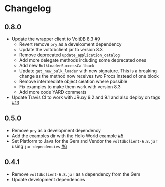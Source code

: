 # Changelog

## 0.8.0

- Update the wrapper client to VoltDB 8.3
  [#9](https://github.com/full360/voltdb-client-jruby/pull/9)
  - Revert remove `pry` as a development dependency
  - Update the voltdbclient jar to version 8.3
  - Remove deprecated `update_application_catalog`
  - Add more delegate methods including some deprecated ones
  - Add new `BulkLoaderSuccessCallback`
  - Update `get_new_bulk_loader` with new signature. This is a breaking change as
    the method now receives two Procs instead of one block
  - Remove intermediate object creation where possible
  - Fix examples to make them work with version 8.3
  - Add more code YARD comments
- Update Travis CI to work with JRuby 9.2 and 9.1 and also deploy on tags
  [#13](https://github.com/full360/voltdb-client-jruby/pull/13)

## 0.5.0

- Remove `pry` as a development dependency
- Add the examples dir with the Hello World example
  [#5](https://github.com/full360/voltdb-client-jruby/pull/5)
- Set Platform to Java for the Gem and Vendor the `voltdbclient-6.8.jar` using
  `jar-dependencies` [#6](https://github.com/full360/voltdb-client-jruby/pull/6)

## 0.4.1

- Remove `voltdbclient-6.8.jar` as a dependency from the Gem
- Update development dependencies
